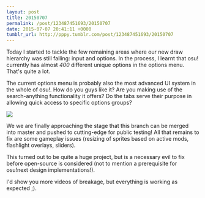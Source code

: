 ```yaml
---
layout: post
title: 20150707
permalink: /post/123487451693/20150707
date: 2015-07-07 20:41:11 +0000
tumblr_url: http://pppy.tumblr.com/post/123487451693/20150707
---
```

Today I started to tackle the few remaining areas where our new draw hierarchy was still failing: input and options. In the process, I learnt that osu! currently has almost *400* different unique options in the options menu. That's quite a lot.

The current options menu is probably also the most advanced UI system in the whole of osu!. How do you guys like it? Are you making use of the search-anything functionality it offers? Do the tabs serve their purpose in allowing quick access to specific options groups?

![](http://puu.sh/iQJr6/27036b9394.png)

We we are finally approaching the stage that this branch can be merged into master and pushed to cutting-edge for public testing! All that remains to fix are some gameplay issues (resizing of sprites based on active mods, flashlight overlays, sliders).

This turned out to be quite a huge project, but is a necessary evil to fix before open-source is considered (not to mention a prerequisite for osu!next design implementations!).

I'd show you more videos of breakage, but everything is working as expected ;).
